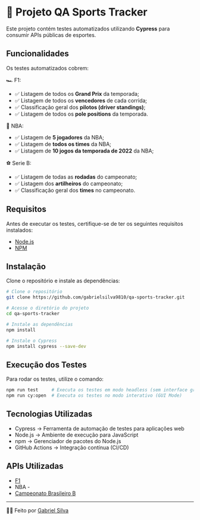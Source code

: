 # 🚀 Projeto QA Sports Tracker

Este projeto contém testes automatizados utilizando **Cypress** para consumir APIs públicas de esportes.

## Funcionalidades

Os testes automatizados cobrem:

🏎️ F1:
- ✅ Listagem de todos os **Grand Prix** da temporada;
- ✅ Listagem de todos os **vencedores** de cada corrida;
- ✅ Classificação geral dos **pilotos (driver standings)**;
- ✅ Listagem de todos os **pole positions** da temporada.

🏀 NBA: 
- ✅ Listagem de **5 jogadores** da NBA;
- ✅ Listagem de **todos os times** da NBA;
- ✅ Listagem de **10 jogos da temporada de 2022** da NBA;

⚽ Serie B:
- ✅ Listagem de todas as **rodadas** do campeonato;
- ✅ Listagem dos **artilheiros** do campeonato;
- ✅ Classificação geral dos **times** no campeonato.

## Requisitos
Antes de executar os testes, certifique-se de ter os seguintes requisitos instalados:
- [Node.js](https://nodejs.org/)
- [NPM](https://www.npmjs.com/)

## Instalação

Clone o repositório e instale as dependências:

```sh
# Clone o repositório
git clone https://github.com/gabrielsilva9810/qa-sports-tracker.git

# Acesse o diretório do projeto
cd qa-sports-tracker

# Instale as dependências
npm install

# Instale o Cypress
npm install cypress --save-dev
```

## Execução dos Testes
Para rodar os testes, utilize o comando:
```sh
npm run test     # Executa os testes em modo headless (sem interface gráfica)  
npm run cy:open  # Executa os testes no modo interativo (GUI Mode)
```

## Tecnologias Utilizadas
- Cypress → Ferramenta de automação de testes para aplicações web
- Node.js → Ambiente de execução para JavaScript
- npm → Gerenciador de pacotes do Node.js
- GitHub Actions → Integração contínua (CI/CD) 

## APIs Utilizadas
- [F1](https://ergast.com/mrd/)
- NBA - 
- [Campeonato Brasileiro B](https://api-futebol.com.br/documentacao/campeonato) 

---
🤝🏻 Feito por [Gabriel Silva](https://www.linkedin.com/in/gabrielsilva9810/)